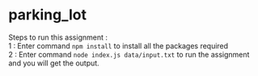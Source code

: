 # parking_lot


Steps to run this assignment : <br />
1  : Enter command ```npm install``` to install all the packages required <br />
2 : Enter command ```node index.js data/input.txt``` to run the assignment and you will get the output.
